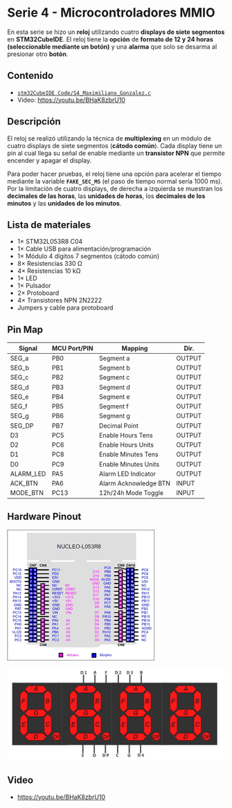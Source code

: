 # Serie 4 - Microcontroladores MMIO

En esta serie se hizo un **reloj** utilizando cuatro **displays de siete segmentos** en **STM32CubeIDE**. El reloj tiene la **opción** de **formato de 12 y 24 horas (seleccionable mediante un botón)** y una **alarma** que solo se desarma al presionar otro **botón**.

## Contenido
- [`stm32CubeIDE Code/S4_Maximiliano_Gonzalez.c`](./stm32CubeIDE%20Code/S4_Maximiliano_Gonzalez.c)
- Video: https://youtu.be/BHaK8zbrU10

## Descripción
El reloj se realizó utilizando la técnica de **multiplexing** en un módulo de cuatro displays de siete segmentos (**cátodo común**). Cada display tiene un pin al cual llega su señal de enable mediante un **transistor NPN** que permite encender y apagar el display.

Para poder hacer pruebas, el reloj tiene una opción para acelerar el tiempo mediante la variable **`FAKE_SEC_MS`** (el paso de tiempo normal sería 1000 ms). Por la limitación de cuatro displays, de derecha a izquierda se muestran los **decimales de las horas**, las **unidades de horas**, los **decimales de los minutos** y las **unidades de los minutos**.

## Lista de materiales
- 1× STM32L053R8 C04  
- 1× Cable USB para alimentación/programación  
- 1× Módulo 4 dígitos 7 segmentos (cátodo común)  
- 8× Resistencias 330 Ω  
- 4× Resistencias 10 kΩ  
- 1× LED  
- 1× Pulsador  
- 2× Protoboard  
- 4× Transistores NPN 2N2222  
- Jumpers y cable para protoboard

## Pin Map

| Signal     | MCU Port/PIN | Mapping                | Dir.   |
|-----------|---------------|------------------------|--------|
| SEG_a     | PB0           | Segment a              | OUTPUT |
| SEG_b     | PB1           | Segment b              | OUTPUT |
| SEG_c     | PB2           | Segment c              | OUTPUT |
| SEG_d     | PB3           | Segment d              | OUTPUT |
| SEG_e     | PB4           | Segment e              | OUTPUT |
| SEG_f     | PB5           | Segment f              | OUTPUT |
| SEG_g     | PB6           | Segment g              | OUTPUT |
| SEG_DP    | PB7           | Decimal Point          | OUTPUT |
| D3        | PC5           | Enable Hours Tens      | OUTPUT |
| D2        | PC6           | Enable Hours Units     | OUTPUT |
| D1        | PC8           | Enable Minutes Tens    | OUTPUT |
| D0        | PC9           | Enable Minutes Units   | OUTPUT |
| ALARM_LED | PA5           | Alarm LED Indicator    | OUTPUT |
| ACK_BTN   | PA6           | Alarm Acknowledge BTN  | INPUT  |
| MODE_BTN  | PC13          | 12h/24h Mode Toggle    | INPUT  |

## Hardware Pinout
![STM32L053R8 Pinout](./Fotos%20Serie%204/STM32L053R8_Pinout.png)

![Display Pinout](./Fotos%20Serie%204/DisplayPinout.jpg)

## Video
- https://youtu.be/BHaK8zbrU10



